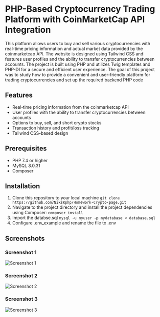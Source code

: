 # PHP-Based Cryptocurrency Trading Platform with CoinMarketCap API Integration

This platform allows users to buy and sell various cryptocurrencies with real-time pricing information and actual market data
provided by the coinmarketcap API. The website is designed using Tailwind CSS and features user profiles and
the ability to transfer cryptocurrencies between accounts. The project is built using PHP and utilizes Twig templates
and PHP-DI for a secure and efficient user experience. 
The goal of this project was to study how to provide a convenient and user-friendly platform for trading cryptocurrencies 
and set up the required backend PHP code

## Features

- Real-time pricing information from the coinmarketcap API
- User profiles with the ability to transfer cryptocurrencies between accounts
- Options to buy, sell, and short crypto stocks
- Transaction history and profit/loss tracking
- Tailwind CSS-based design

## Prerequisites

- PHP 7.4 or higher
- MySQL 8.0.31
- Composer

## Installation

1. Clone this repository to your local machine 
`git clone https://github.com/NiksKphp/Homework-Crypto-page.git`
2. Navigate to the project directory and install the project dependencies using Composer:
`composer install`
3. Import the databse.sql
`mysql -u myuser -p mydatabase < database.sql`
5. Configure .env_example and rename the file to .env


## Screenshots

### Screenshot 1
![Screenshot 1](screenshot-1.png)

### Screenshot 2
![Screenshot 2](screenshot-2.png)

### Screenshot 3
![Screenshot 3](screenshot-3.png)

